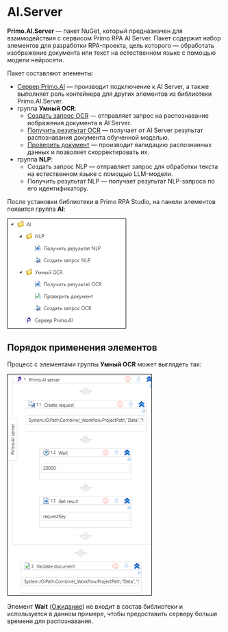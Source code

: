 # AI.Server

**Primo.AI.Server** — пакет NuGet, который предназначен для взаимодействия с сервисом Primo RPA AI Server. Пакет содержит набор элементов для разработки RPA-проекта, цель которого — обработать изображение документа или текст на естественном языке с помощью модели нейросети.

Пакет составляют элементы:
* [Сервер Primo.AI](https://docs.primo-rpa.ru/primo-rpa/g_elements/el_extra/ai_server/primoaiserver) — производит подключение к AI Server, а также выполняет роль контейнера для других элементов из библиотеки Primo.AI.Server.
* группа **Умный OCR**:
  * [Создать запрос OCR](https://docs.primo-rpa.ru/primo-rpa/g_elements/el_extra/ai_server/createrequest) — отправляет запрос на распознавание иображения документа в AI Server.
  * [Получить результат OCR](https://docs.primo-rpa.ru/primo-rpa/g_elements/el_extra/ai_server/getresult) — получает от AI Server результат распознавания документа обученной моделью.
  * [Проверить документ](https://docs.primo-rpa.ru/primo-rpa/g_elements/el_extra/ai_server/validatedoc) — производит валидацию распознанных данных и позволяет скорректировать их.
* группа **NLP**:
  * Создать запрос NLP — отправляет запрос для обработки текста на естественном языке с помощью LLM-модели. 
  * Получить результат NLP — получает результат NLP-запроса по его идентификатору.

После установки библиотеки в Primo RPA Studio, на панели элементов появится группа **AI**:

![](<../../../.gitbook/assets1/windows_items/library/ai-server-items.png>)


## Порядок применения элементов

Процесс с элементами группы **Умный OCR** может выглядеть так:

![](<../../../.gitbook/assets1/windows_items/rpa-flow-for-server-ai.png>)

Элемент **Wait** ([Ожидание](https://docs.primo-rpa.ru/primo-rpa/g_elements/el_basic/els_logic/el_logic_wait)) не входит в состав библиотеки и используется в данном примере, чтобы предоставить серверу больше времени для распознавания.
